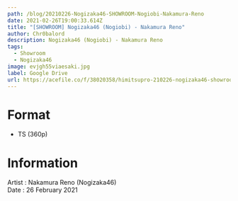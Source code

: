 ```yaml
---
path: /blog/20210226-Nogizaka46-SHOWROOM-Nogiobi-Nakamura-Reno
date: 2021-02-26T19:00:33.614Z
title: "[SHOWROOM] Nogizaka46 (Nogiobi) - Nakamura Reno"
author: Chr0balord
description: Nogizaka46 (Nogiobi) - Nakamura Reno
tags:
  - Showroom
  - Nogizaka46
image: evjgh55viaesaki.jpg
label: Google Drive
url: https://acefile.co/f/38020358/himitsupro-210226-nogizaka46-showroom-nogiobi-nakamura-reno-ts
---
```

# Format

* TS (360p)

# Information

Artist : Nakamura Reno (Nogizaka46) \
Date : 26 February 2021